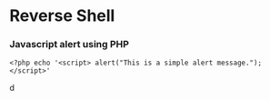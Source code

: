# Reverse Shell

### Javascript alert using PHP

`<?php echo '<script> alert("This is a simple alert message."); </script>'`

d

